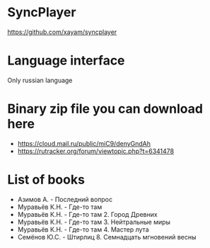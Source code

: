 # SyncPlayer
https://github.com/xayam/syncplayer

# Language interface
Only russian language

# Binary zip file you can download here
- https://cloud.mail.ru/public/miC9/denyGndAh
- https://rutracker.org/forum/viewtopic.php?t=6341478

# List of books
- Азимов А. - Последний вопрос
- Муравьёв К.Н. - Где-то там
- Муравьёв К.Н. - Где-то там 2. Город Древних
- Муравьёв К.Н. - Где-то там 3. Нейтральные миры
- Муравьёв К.Н. - Где-то там 4. Мастер лута
- Семёнов Ю.С. - Штирлиц 8. Семнадцать мгновений весны
